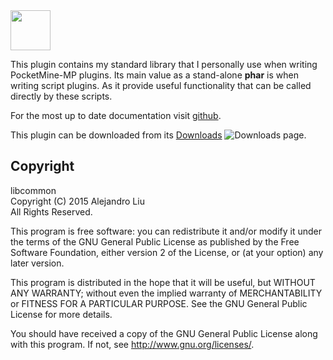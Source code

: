 <img src="https://raw.githubusercontent.com/alejandroliu/pocketmine-plugins/master/Media/common.png" style="width:64px;height:64px" width="64" height="64"/>

This plugin contains my standard library that I personally use when
writing PocketMine-MP plugins.  Its main value as a stand-alone **phar**
is when writing script plugins.  As it provide useful functionality that
can be called directly by these scripts.

For the most up to date documentation visit
[github](https://github.com/alejandroliu/pocketmine-plugins/tree/master/libcommon).

This plugin can be downloaded from its
[Downloads](https://github.com/alejandroliu/pocketmine-plugins/tree/master/libcommon/downloads.md)
<img src="https://raw.githubusercontent.com/alejandroliu/bad-plugins/master/Media/download-icon.png" alt="Downloads"/>
page.

## Copyright

libcommon<br/>
Copyright (C) 2015 Alejandro Liu<br/>
All Rights Reserved.

This program is free software: you can redistribute it and/or modify
it under the terms of the GNU General Public License as published by
the Free Software Foundation, either version 2 of the License, or
(at your option) any later version.

This program is distributed in the hope that it will be useful,
but WITHOUT ANY WARRANTY; without even the implied warranty of
MERCHANTABILITY or FITNESS FOR A PARTICULAR PURPOSE.  See the
GNU General Public License for more details.

You should have received a copy of the GNU General Public License
along with this program.  If not, see <http://www.gnu.org/licenses/>.
